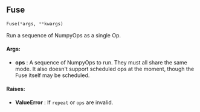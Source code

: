 ## Fuse
```python
Fuse(*args, **kwargs)
```
Run a sequence of NumpyOps as a single Op.


#### Args:

* **ops** :  A sequence of NumpyOps to run. They must all share the same mode. It also doesn't support scheduled ops at        the moment, though the Fuse itself may be scheduled.

#### Raises:

* **ValueError** :  If `repeat` or `ops` are invalid.